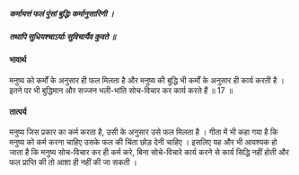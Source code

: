 ##### कर्मायत्तं फलं पुंसां बुद्धिः कर्मानुसारिणी ।
##### तथापि सुधियश्चाऽर्याः सुविचार्यैव कुवते ॥

#### भावार्थ

मनुष्य को कर्मों के अनुसार ही फल मिलता है और मनुष्य की बुद्धि भी कर्मों के अनुसार ही कार्य करती है । इतने पर भी बुद्धिमान और सज्जन भली-भांति सोच-विचार कर कार्य करते हैं ॥ 17 ॥

#### तात्पर्य

मनुष्य जिस प्रकार का कर्म करता है, उसी के अनुसार उसे फल मिलता है । गीता में भी कहा गया है कि मनुष्य को कर्म करना चाहिए उसके फल की चिंता छोड़ देनी चाहिए । इसलिए यह और भी आवश्यक हो जाता है कि मनुष्य सोच-विचार कर ही कर्म करे, बिना सोचे-विचारे कार्य करने से कार्य सिद्धि नहीं होती और फल प्राप्ति की तो आशा ही नहीं की जा सकती ।